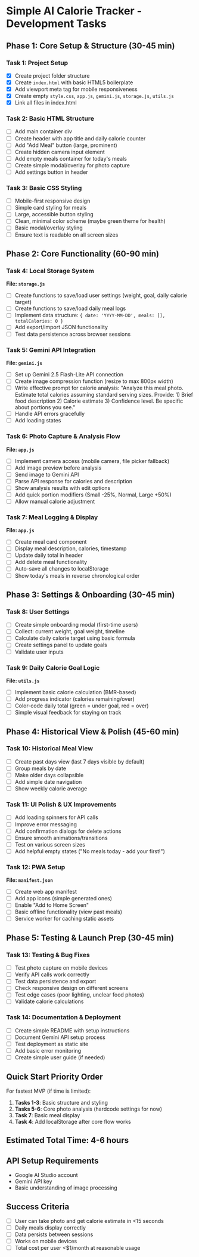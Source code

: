 # Simple AI Calorie Tracker - Development Tasks

## Phase 1: Core Setup & Structure (30-45 min)

### Task 1: Project Setup
- [x] Create project folder structure
- [x] Create `index.html` with basic HTML5 boilerplate
- [x] Add viewport meta tag for mobile responsiveness
- [x] Create empty `style.css`, `app.js`, `gemini.js`, `storage.js`, `utils.js`
- [x] Link all files in index.html

### Task 2: Basic HTML Structure
- [ ] Add main container div
- [ ] Create header with app title and daily calorie counter
- [ ] Add "Add Meal" button (large, prominent)
- [ ] Create hidden camera input element
- [ ] Add empty meals container for today's meals
- [ ] Create simple modal/overlay for photo capture
- [ ] Add settings button in header

### Task 3: Basic CSS Styling
- [ ] Mobile-first responsive design
- [ ] Simple card styling for meals
- [ ] Large, accessible button styling
- [ ] Clean, minimal color scheme (maybe green theme for health)
- [ ] Basic modal/overlay styling
- [ ] Ensure text is readable on all screen sizes

## Phase 2: Core Functionality (60-90 min)

### Task 4: Local Storage System
**File: `storage.js`**
- [ ] Create functions to save/load user settings (weight, goal, daily calorie target)
- [ ] Create functions to save/load daily meal logs
- [ ] Implement data structure: `{ date: 'YYYY-MM-DD', meals: [], totalCalories: 0 }`
- [ ] Add export/import JSON functionality
- [ ] Test data persistence across browser sessions

### Task 5: Gemini API Integration
**File: `gemini.js`**
- [ ] Set up Gemini 2.5 Flash-Lite API connection
- [ ] Create image compression function (resize to max 800px width)
- [ ] Write effective prompt for calorie analysis: "Analyze this meal photo. Estimate total calories assuming standard serving sizes. Provide: 1) Brief food description 2) Calorie estimate 3) Confidence level. Be specific about portions you see."
- [ ] Handle API errors gracefully
- [ ] Add loading states

### Task 6: Photo Capture & Analysis Flow
**File: `app.js`**
- [ ] Implement camera access (mobile camera, file picker fallback)
- [ ] Add image preview before analysis
- [ ] Send image to Gemini API
- [ ] Parse API response for calories and description
- [ ] Show analysis results with edit options
- [ ] Add quick portion modifiers (Small -25%, Normal, Large +50%)
- [ ] Allow manual calorie adjustment

### Task 7: Meal Logging & Display
**File: `app.js`**
- [ ] Create meal card component
- [ ] Display meal description, calories, timestamp
- [ ] Update daily total in header
- [ ] Add delete meal functionality
- [ ] Auto-save all changes to localStorage
- [ ] Show today's meals in reverse chronological order

## Phase 3: Settings & Onboarding (30-45 min)

### Task 8: User Settings
- [ ] Create simple onboarding modal (first-time users)
- [ ] Collect: current weight, goal weight, timeline
- [ ] Calculate daily calorie target using basic formula
- [ ] Create settings panel to update goals
- [ ] Validate user inputs

### Task 9: Daily Calorie Goal Logic
**File: `utils.js`**
- [ ] Implement basic calorie calculation (BMR-based)
- [ ] Add progress indicator (calories remaining/over)
- [ ] Color-code daily total (green = under goal, red = over)
- [ ] Simple visual feedback for staying on track

## Phase 4: Historical View & Polish (45-60 min)

### Task 10: Historical Meal View
- [ ] Create past days view (last 7 days visible by default)
- [ ] Group meals by date
- [ ] Make older days collapsible
- [ ] Add simple date navigation
- [ ] Show weekly calorie average

### Task 11: UI Polish & UX Improvements
- [ ] Add loading spinners for API calls
- [ ] Improve error messaging
- [ ] Add confirmation dialogs for delete actions
- [ ] Ensure smooth animations/transitions
- [ ] Test on various screen sizes
- [ ] Add helpful empty states ("No meals today - add your first!")

### Task 12: PWA Setup
**File: `manifest.json`**
- [ ] Create web app manifest
- [ ] Add app icons (simple generated ones)
- [ ] Enable "Add to Home Screen"
- [ ] Basic offline functionality (view past meals)
- [ ] Service worker for caching static assets

## Phase 5: Testing & Launch Prep (30-45 min)

### Task 13: Testing & Bug Fixes
- [ ] Test photo capture on mobile devices
- [ ] Verify API calls work correctly
- [ ] Test data persistence and export
- [ ] Check responsive design on different screens
- [ ] Test edge cases (poor lighting, unclear food photos)
- [ ] Validate calorie calculations

### Task 14: Documentation & Deployment
- [ ] Create simple README with setup instructions
- [ ] Document Gemini API setup process
- [ ] Test deployment as static site
- [ ] Add basic error monitoring
- [ ] Create simple user guide (if needed)

## Quick Start Priority Order

For fastest MVP (if time is limited):
1. **Tasks 1-3**: Basic structure and styling
2. **Tasks 5-6**: Core photo analysis (hardcode settings for now)
3. **Task 7**: Basic meal display
4. **Task 4**: Add localStorage after core flow works

## Estimated Total Time: 4-6 hours

## API Setup Requirements
- Google AI Studio account
- Gemini API key
- Basic understanding of image processing

## Success Criteria
- [ ] User can take photo and get calorie estimate in <15 seconds
- [ ] Daily meals display correctly
- [ ] Data persists between sessions
- [ ] Works on mobile devices
- [ ] Total cost per user <$1/month at reasonable usage
